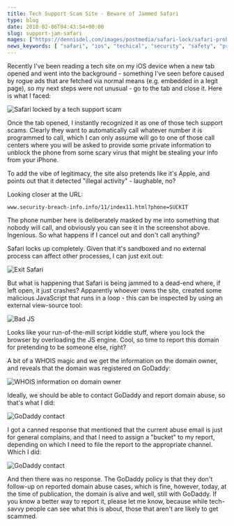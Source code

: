 ```yaml
---
title: Tech Support Scam Site - Beware of Jammed Safari
type: blog
date: 2018-02-06T04:43:54+00:00
slug: support-jam-safari
mages: ["https://dennisdel.com/images/postmedia/safari-lock/safari-problem.png"]
news_keywords: [ "safari", "ios", "techical", "security", "safety", "privacy" ]
---
```


Recently I've been reading a tech site on my iOS device when a new tab opened and went into the background - something I've seen before caused by rogue ads that are fetched via normal means (e.g. embedded in a legit page), so my next steps were not unusual - go to the tab and close it. Here is what I faced:

![Safari locked by a tech support scam](/images/postmedia/safari-lock/safari-problem.png)

Once the tab opened, I instantly recognized it as one of those tech support scams. Clearly they want to automatically call whatever number it is programmed to call, which I can only assume will go to one of those call centers where you will be asked to provide some private information to unblock the phone from some scary virus that might be stealing your info from your iPhone.

To add the vibe of legitimacy, the site also pretends like it's Apple, and points out that it detected "illegal activity" - laughable, no?

Looking closer at the URL:

```
www.security-breach-info.info/11/index11.html?phone=SUCKIT
```

The phone number here is deliberately masked by me into something that nobody will call, and obviously you can see it in the screenshot above. Ingenious. So what happens if I cancel out and don't call anything?

Safari locks up completely. Given that it's sandboxed and no external process can affect other processes, I can just exit out:

![Exit Safari](/images/postmedia/safari-lock/exit-safari.png)

But what is happening that Safari is being jammed to a dead-end where, if left open, it just crashes? Apparently whoever owns the site, created some malicious JavaScript that runs in a loop - this can be inspected by using an external view-source tool:

![Bad JS](/images/postmedia/safari-lock/bad-js.png)

Looks like your run-of-the-mill script kiddie stuff, where you lock the browser by overloading the JS engine. Cool, so time to report this domain for pretending to be someone else, right?

A bit of a WHOIS magic and we get the information on the domain owner, and reveals that the domain was registered on GoDaddy:

![WHOIS information on domain owner](/images/postmedia/safari-lock/whois.png)

Ideally, we should be able to contact GoDaddy and report domain abuse, so that's what I did:

![GoDaddy contact](/images/postmedia/safari-lock/contact-godaddy.png)

I got a canned response that mentioned that the current abuse email is just for general complains, and that I need to assign a "bucket" to my report, depending on which I need to file the report to the appropriate channel. Which I did:

![GoDaddy contact](/images/postmedia/safari-lock/godaddy-part-2.png)

And then there was no response. The GoDaddy policy is that they don't follow-up on reported domain abuse cases, which is fine, however, today, at the time of publication, the domain is alive and well, still with GoDaddy. If you know a better way to report it, please let me know, because while tech-savvy people can see what this is about, those that aren't are likely to get scammed.
